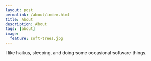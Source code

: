 ```yaml
---
layout: post
permalink: /about/index.html
title: About
description: About
tags: [about]
image:
  feature: soft-trees.jpg
---
```


I like haikus, sleeping, and doing some occasional software things.
